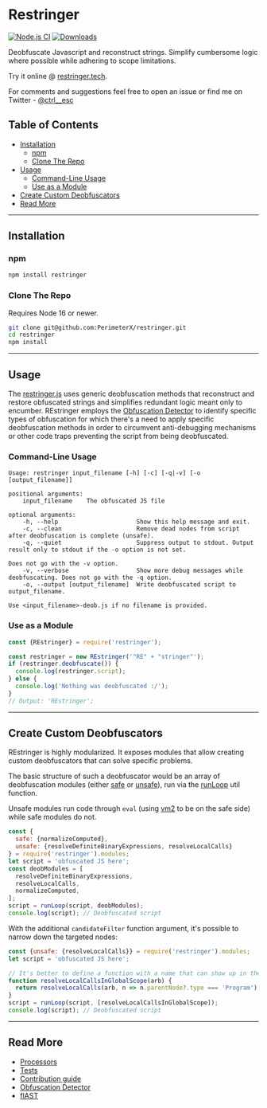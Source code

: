 # Restringer
[![Node.js CI](https://github.com/PerimeterX/restringer/actions/workflows/node.js.yml/badge.svg?branch=main)](https://github.com/PerimeterX/restringer/actions/workflows/node.js.yml)
[![Downloads](https://img.shields.io/npm/dm/restringer.svg?maxAge=43200)](https://www.npmjs.com/package/restringer)

Deobfuscate Javascript and reconstruct strings.
Simplify cumbersome logic where possible while adhering to scope limitations.

Try it online @ [restringer.tech](https://restringer.tech).

For comments and suggestions feel free to open an issue or find me on Twitter - [@ctrl__esc](https://twitter.com/ctrl__esc) 

## Table of Contents
* [Installation](#installation)
  * [npm](#npm)
  * [Clone The Repo](#clone-the-repo)
* [Usage](#usage)
  * [Command-Line Usage](#command-line-usage) 
  * [Use as a Module](#use-as-a-module) 
* [Create Custom Deobfuscators](#create-custom-deobfuscators)
* [Read More](#read-more)
***

## Installation 
### npm
```bash
npm install restringer
```

### Clone The Repo
Requires Node 16 or newer.
```bash
git clone git@github.com:PerimeterX/restringer.git
cd restringer
npm install
```

***

## Usage
The [restringer.js](src/restringer.js) uses generic deobfuscation methods that reconstruct and restore obfuscated strings and simplifies redundant logic meant only to encumber.
REstringer employs the [Obfuscation Detector](https://github.com/PerimeterX/obfuscation-detector/blob/main/README.md) to identify specific types of obfuscation for which
there's a need to apply specific deobfuscation methods in order to circumvent anti-debugging mechanisms or other code traps
preventing the script from being deobfuscated.   

### Command-Line Usage

```
Usage: restringer input_filename [-h] [-c] [-q|-v] [-o [output_filename]]

positional arguments:
	input_filename    The obfuscated JS file

optional arguments:
	-h, --help                      Show this help message and exit.
	-c, --clean                     Remove dead nodes from script after deobfuscation is complete (unsafe).
	-q, --quiet                     Suppress output to stdout. Output result only to stdout if the -o option is not set.
																	Does not go with the -v option.
	-v, --verbose                   Show more debug messages while deobfuscating. Does not go with the -q option.
	-o, --output [output_filename]  Write deobfuscated script to output_filename. 
																	Use <input_filename>-deob.js if no filename is provided.
```
### Use as a Module

```javascript
const {REstringer} = require('restringer');

const restringer = new REstringer('"RE" + "stringer"');
if (restringer.deobfuscate()) {
  console.log(restringer.script);
} else {
  console.log('Nothing was deobfuscated :/');
}
// Output: 'REstringer';
```

***
## Create Custom Deobfuscators
REstringer is highly modularized. It exposes modules that allow creating custom deobfuscators 
that can solve specific problems.

The basic structure of such a deobfuscator would be an array of deobfuscation modules 
(either [safe](src/modules/safe) or [unsafe](src/modules/unsafe)), run via the [runLoop](src/modules/utils/runLoop.js) util function.

Unsafe modules run code through `eval` (using [vm2](https://www.npmjs.com/package/vm2) to be on the safe side) while safe modules do not.

```javascript
const {
  safe: {normalizeComputed},
  unsafe: {resolveDefiniteBinaryExpressions, resolveLocalCalls}
} = require('restringer').modules;
let script = 'obfuscated JS here';
const deobModules = [
  resolveDefiniteBinaryExpressions,
  resolveLocalCalls,
  normalizeComputed,
];
script = runLoop(script, deobModules);
console.log(script); // Deobfuscated script
```

With the additional `candidateFilter` function argument, it's possible to narrow down the targeted nodes:
```javascript
const {unsafe: {resolveLocalCalls}} = require('restringer').modules;
let script = 'obfuscated JS here';

// It's better to define a function with a name that can show up in the log (otherwise you'll get 'undefined')
function resolveLocalCallsInGlobalScope(arb) {
  return resolveLocalCalls(arb, n => n.parentNode?.type === 'Program');
}
script = runLoop(script, [resolveLocalCallsInGlobalScope]);
console.log(script); // Deobfuscated script
```

***

## Read More
* [Processors](src/processors/README.md)
* [Tests](tests/README.md)
* [Contribution guide](CONTRIBUTING.md)
* [Obfuscation Detector](https://github.com/PerimeterX/obfuscation-detector/blob/main/README.md)
* [flAST](https://github.com/PerimeterX/flast/blob/main/README.md)
